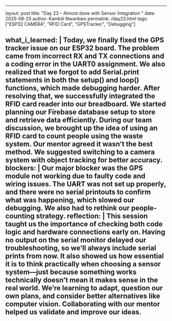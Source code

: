 ---
layout: post
title: "Day 23 – Almost done with Sensor Integration "
date: 2025-06-25
author: Kambili Nwankwo
permalink: /day23.html
tags: ["ESP32 CAMERA", "RFID Card", "GPSTracker", "Debugging"]

what_i_learned: |
  Today, we finally fixed the GPS tracker issue on our ESP32 board. The problem came from incorrect RX and TX connections and a coding error in the UART0 assignment. We also realized that we forgot to add Serial.print statements in both the setup() and loop() functions, which made debugging harder. After resolving that, we successfully integrated the RFID card reader into our breadboard. We started planning our Firebase database setup to store and retrieve data efficiently. During our team discussion, we brought up the idea of using an RFID card to count people using the waste system. Our mentor agreed it wasn’t the best method. We suggested switching to a camera system with object tracking for better accuracy.
blockers: |
  Our major blocker was the GPS module not working due to faulty code and wiring issues. The UART was not set up properly, and there were no serial printouts to confirm what was happening, which slowed our debugging. We also had to rethink our people-counting strategy.
reflection: |
  This session taught us the importance of checking both code logic and hardware connections early on. Having no output on the serial monitor delayed our troubleshooting, so we’ll always include serial prints from now. It also showed us how essential it is to think practically when choosing a sensor system—just because something works technically doesn’t mean it makes sense in the real world. We’re learning to adapt, question our own plans, and consider better alternatives like computer vision. Collaborating with our mentor helped us validate and improve our ideas.
  ---
